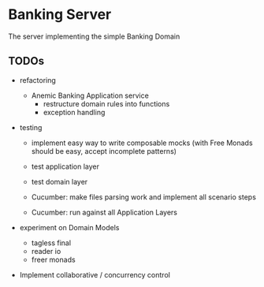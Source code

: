 # Banking Server
The server implementing the simple Banking Domain

## TODOs
- refactoring
  - Anemic Banking Application service
    - restructure domain rules into functions
    - exception handling

- testing
  - implement easy way to write composable mocks (with Free Monads should be easy, accept incomplete patterns)
  - test application layer
  - test domain layer
  
  - Cucumber: make files parsing work and implement all scenario steps
  - Cucumber: run against all Application Layers

- experiment on Domain Models
  - tagless final
  - reader io
  - freer monads

- Implement collaborative / concurrency control